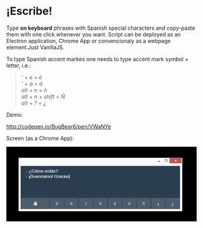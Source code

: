 # ¡Escribe!

Type **on keyboard** phrases with Spanish special characters and copy-paste them with one click whenever you want. Script can be deployed as an Electron application, Chrome App or convencionaly as a webpage element.Just VanillaJS.

To type Spanish accent markes one needs to type accent mark symbol + letter, i.e.:

> _'_ + _e_ = _é_  
> _'_ + _a_ = _á_  
> _alt_ + _n_ = _ñ_  
> _alt_ + _n_ + _shift_ = _Ñ_  
> _alt_ + _?_ = _¿_  

Demo:

http://codepen.io/BugBear6/pen/VWaNYe

Screen (as a Chrome App):
 
![alt text](https://raw.githubusercontent.com/BugBear6/escribe/master/print_screen.jpg "Logo Title Text 1")

